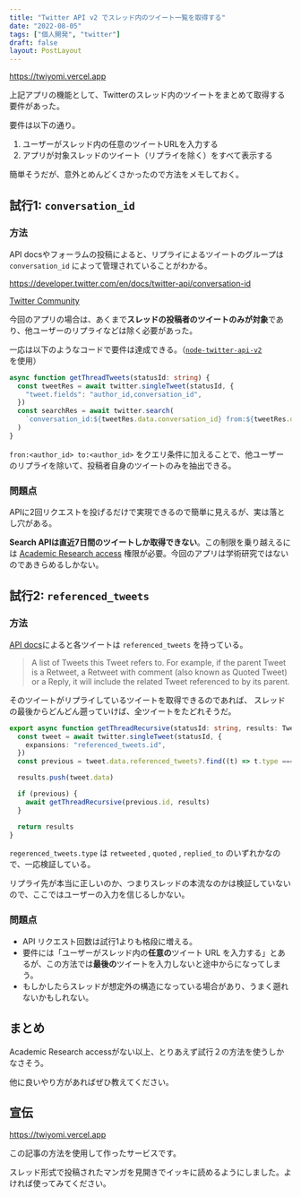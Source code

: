 ```yaml
---
title: "Twitter API v2 でスレッド内のツイート一覧を取得する"
date: "2022-08-05"
tags: ["個人開発", "twitter"]
draft: false
layout: PostLayout
---
```


https://twiyomi.vercel.app

上記アプリの機能として、Twitterのスレッド内のツイートをまとめて取得する要件があった。

要件は以下の通り。

1. ユーザーがスレッド内の任意のツイートURLを入力する
2. アプリが対象スレッドのツイート（リプライを除く）をすべて表示する

簡単そうだが、意外とめんどくさかったので方法をメモしておく。

## 試行1: `conversation_id`

### 方法

API docsやフォーラムの投稿によると、リプライによるツイートのグループは `conversation_id` によって管理されていることがわかる。

https://developer.twitter.com/en/docs/twitter-api/conversation-id

[Twitter Community](https://twittercommunity.com/t/twitter-api-v2-get-thread-tweets/152179)

今回のアプリの場合は、あくまで**スレッドの投稿者のツイートのみが対象**であり、他ユーザーのリプライなどは除く必要があった。

一応は以下のようなコードで要件は達成できる。（[`node-twitter-api-v2`](https://github.com/PLhery/node-twitter-api-v2) を使用）

```typescript
async function getThreadTweets(statusId: string) {
  const tweetRes = await twitter.singleTweet(statusId, {
    "tweet.fields": "author_id,conversation_id",
  })
  const searchRes = await twitter.search(
    `conversation_id:${tweetRes.data.conversation_id} from:${tweetRes.data.author_id} to:${tweetRes.data.author_id}`
  )
}
```

`fron:<author_id> to:<author_id>` をクエリ条件に加えることで、他ユーザーのリプライを除いて、投稿者自身のツイートのみを抽出できる。

### 問題点

APIに2回リクエストを投げるだけで実現できるので簡単に見えるが、実は落とし穴がある。

**Search APIは直近7日間のツイートしか取得できない**。この制限を乗り越えるには [Academic Research access](https://developer.twitter.com/en/products/twitter-api/academic-research) 権限が必要。今回のアプリは学術研究ではないのであきらめるしかない。

## 試行2: `referenced_tweets`

### 方法

[API docs](https://developer.twitter.com/en/docs/twitter-api/tweets/lookup/api-reference/get-tweets-id)によると各ツイートは `referenced_tweets` を持っている。

> A list of Tweets this Tweet refers to. For example, if the parent Tweet is a Retweet, a Retweet with comment (also known as Quoted Tweet) or a Reply, it will include the related Tweet referenced to by its parent.

そのツイートがリプライしているツイートを取得できるのであれば、 スレッドの最後からどんどん遡っていけば、全ツイートをたどれそうだ。

```typescript
export async function getThreadRecursive(statusId: string, results: TweetV2[] = []) {
  const tweet = await twitter.singleTweet(statusId, {
    expansions: "referenced_tweets.id",
  })
  const previous = tweet.data.referenced_tweets?.find((t) => t.type === "replied_to")

  results.push(tweet.data)

  if (previous) {
    await getThreadRecursive(previous.id, results)
  }

  return results
}
```

`regerenced_tweets.type` は `retweeted` , `quoted` , `replied_to` のいずれかなので、一応検証している。

リプライ先が本当に正しいのか、つまりスレッドの本流なのかは検証していないので、ここではユーザーの入力を信じるしかない。

### 問題点

- API リクエスト回数は試行1よりも格段に増える。
- 要件には「ユーザーがスレッド内の**任意の**ツイート URL を入力する」とあるが、この方法では**最後の**ツイートを入力しないと途中からになってしまう。
- もしかしたらスレッドが想定外の構造になっている場合があり、うまく遡れないかもしれない。

## まとめ

Academic Research accessがない以上、とりあえず試行２の方法を使うしかなさそう。

他に良いやり方があればぜひ教えてください。

## 宣伝

https://twiyomi.vercel.app

この記事の方法を使用して作ったサービスです。

スレッド形式で投稿されたマンガを見開きでイッキに読めるようにしました。よければ使ってみてください。
